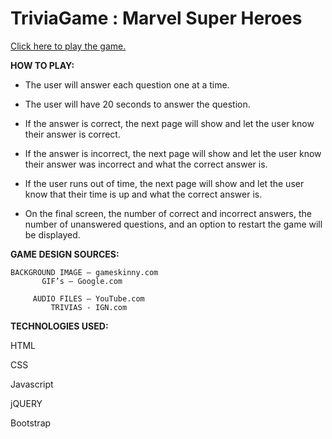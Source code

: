 # TriviaGame : Marvel Super Heroes
[Click here to play the game.](https://lerodcalanoc.github.io/TriviaGame/)

**HOW TO PLAY:**

* The user will answer each question one at a time.

* The user will have 20 seconds to answer the question.

* If the answer is correct, the next page will show and let the user know their answer is correct.

* If the answer is incorrect, the next page will show and let the user know their answer was incorrect and what the correct answer is.

* If the user runs out of time, the next page will show and let the user know that their time is up and what the correct answer is.

* On the final screen, the number of correct and incorrect answers, the number of unanswered questions, and an option to restart the game will be displayed.

**GAME DESIGN SOURCES:**
  
	BACKGROUND IMAGE – gameskinny.com
		   GIF’s – Google.com
		       	   
	     AUDIO FILES – YouTube.com
             TRIVIAS - IGN.com
           
**TECHNOLOGIES USED:**

HTML

CSS

Javascript

jQUERY

Bootstrap
